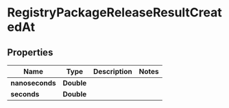 

# RegistryPackageReleaseResultCreatedAt


## Properties

| Name | Type | Description | Notes |
|------------ | ------------- | ------------- | -------------|
|**nanoseconds** | **Double** |  |  |
|**seconds** | **Double** |  |  |



